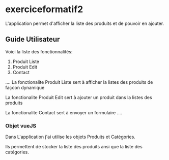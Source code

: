 # exerciceformatif2

L'application permet d'afficher la liste des produits et de pouvoir en ajouter.

## Guide Utilisateur


Voici la liste des fonctionnalités:
1. Produit Liste
2. Produit Edit
3. Contact

....
La fonctionalite Produit Liste sert à afficher la listes des produits de façcon dynamique

La fonctionalite Produit Edit sert à ajouter un produit dans la listes des produits

La fonctionalite Contact sert à envoyer un formulaire
....


### Objet vueJS

Dans L'application j'ai utilise les objets Produits et Catégories.

Ils permettent de stocker la liste des produits ansi que la liste des catégories.

